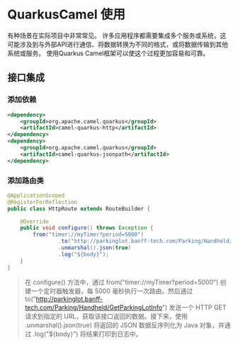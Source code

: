 # QuarkusCamel 使用
有种场景在实际项目中非常常见。
许多应用程序都需要集成多个服务或系统，这可能涉及到与外部API进行通信、将数据转换为不同的格式，或将数据传输到其他系统或服务。
使用Quarkus Camel框架可以使这个过程更加容易和可靠。

## 接口集成

### 添加依赖
```xml
<dependency>
    <groupId>org.apache.camel.quarkus</groupId>
    <artifactId>camel-quarkus-http</artifactId>
</dependency>
<dependency>
    <groupId>org.apache.camel.quarkus</groupId>
    <artifactId>camel-quarkus-jsonpath</artifactId>
</dependency>
```
### 添加路由类
```java
@ApplicationScoped
@RegisterForReflection
public class HttpRoute extends RouteBuilder {

    @Override
    public void configure() throws Exception {
        from("timer://myTimer?period=5000")
                .to("http://parkinglot.banff-tech.com/Parking/Handheld/GetParkingLotInfo")
                .unmarshal().json(true)
                .log("${body}");
    }
}

```
> 在 configure() 方法中，通过 from("timer://myTimer?period=5000") 创建一个定时器触发器，每 5000 毫秒执行一次路由。然后通过 to("http://parkinglot.banff-tech.com/Parking/Handheld/GetParkingLotInfo") 发送一个 HTTP GET 请求到指定的 URL，获取该接口返回的数据。接下来，使用 .unmarshal().json(true) 将返回的 JSON 数据反序列化为 Java 对象，并通过 .log("${body}") 将结果打印到日志中。






